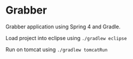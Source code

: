 Grabber
=================

Grabber application using Spring 4 and Gradle.

Load project into eclipse using `./gradlew eclipse`

Run on tomcat using `./gradlew tomcatRun`
